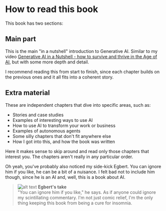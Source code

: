 # How to read this book

This book has two sections:

## Main part

This is the main "in a nutshell" introduction to Generative AI. Similar to my video [Generative AI in a Nutshell - how to survive and thrive in the Age of AI](https://www.youtube.com/watch?v=2IK3DFHRFfw), but with some more depth and detail.

I recommend reading this from start to finish, since each chapter builds on the previous ones and it all fits into a coherent story.

## Extra material

These are independent chapters that dive into specific areas, such as:

- Stories and case studies
- Examples of interesting ways to use AI
- How to use AI to transform your work or business
- Examples of autonomous agents
- Some silly chapters that don't fit anywhere else
- How I got into this, and how the book was written

Here it makes sense to skip around and read only those chapters that interest you.
The chapters aren't really in any particular order.

Oh yeah, you've probably also noticed my side-kick Egbert. You can ignore him if you like, he can be a bit of a nuisance. I felt bad not to include him though, since he is an AI and, well, this is a book about AI.

> ![alt text](../.gitbook/assets/egbert-small.png) **Egbert's take**  
> "You can ignore him if you like," he says. As if anyone could ignore my scintillating commentary. I'm not just comic relief, I'm the only thing keeping this book from being a cure for insomnia.

